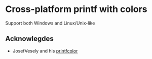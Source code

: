 # Cross-platform printf with colors
Support both Windows and Linux/Unix-like

## Acknowlegdes
- JosefVesely and his [printfcolor](https://github.com/JosefVesely/printfcolor)